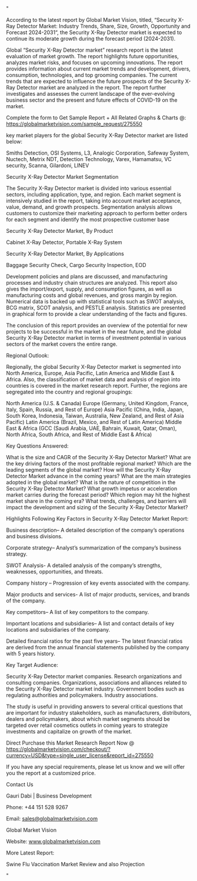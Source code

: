 "

According to the latest report by Global Market Vision, titled, “Security X-Ray Detector Market: Industry Trends, Share, Size, Growth, Opportunity and Forecast 2024-2031“, the Security X-Ray Detector market is expected to continue its moderate growth during the forecast period (2024-2031).

Global “Security X-Ray Detector market” research report is the latest evaluation of market growth. The report highlights future opportunities, analyzes market risks, and focuses on upcoming innovations. The report provides information about current market trends and development, drivers, consumption, technologies, and top grooming companies. The current trends that are expected to influence the future prospects of the Security X-Ray Detector market are analyzed in the report. The report further investigates and assesses the current landscape of the ever-evolving business sector and the present and future effects of COVID-19 on the market.

Complete the form to Get Sample Report + All Related Graphs & Charts @: https://globalmarketvision.com/sample_request/275550

key market players for the global Security X-Ray Detector market are listed below:

Smiths Detection, OSI Systems, L3, Analogic Corporation, Safeway System, Nuctech, Metrix NDT, Detection Technology, Varex, Hamamatsu, VC security, Scanna, Gilardoni, LINEV

Security X-Ray Detector Market Segmentation

The Security X-Ray Detector market is divided into various essential sectors, including application, type, and region. Each market segment is intensively studied in the report, taking into account market acceptance, value, demand, and growth prospects. Segmentation analysis allows customers to customize their marketing approach to perform better orders for each segment and identify the most prospective customer base

Security X-Ray Detector Market, By Product

Cabinet X-Ray Detector, Portable X-Ray System

Security X-Ray Detector Market, By Applications

Baggage Security Check, Cargo Security Inspection, EOD

Development policies and plans are discussed, and manufacturing processes and industry chain structures are analyzed. This report also gives the import/export, supply, and consumption figures, as well as manufacturing costs and global revenues, and gross margin by region. Numerical data is backed up with statistical tools such as SWOT analysis, BCG matrix, SCOT analysis, and PESTLE analysis. Statistics are presented in graphical form to provide a clear understanding of the facts and figures.

The conclusion of this report provides an overview of the potential for new projects to be successful in the market in the near future, and the global Security X-Ray Detector market in terms of investment potential in various sectors of the market covers the entire range.

Regional Outlook:

Regionally, the global Security X-Ray Detector market is segmented into North America, Europe, Asia Pacific, Latin America and Middle East & Africa. Also, the classification of market data and analysis of region into countries is covered in the market research report. Further, the regions are segregated into the country and regional groupings:

North America (U.S. & Canada)
Europe (Germany, United Kingdom, France, Italy, Spain, Russia, and Rest of Europe)
Asia Pacific (China, India, Japan, South Korea, Indonesia, Taiwan, Australia, New Zealand, and Rest of Asia Pacific)
Latin America (Brazil, Mexico, and Rest of Latin America)
Middle East & Africa (GCC (Saudi Arabia, UAE, Bahrain, Kuwait, Qatar, Oman), North Africa, South Africa, and Rest of Middle East & Africa)

Key Questions Answered:

What is the size and CAGR of the Security X-Ray Detector Market?
What are the key driving factors of the most profitable regional market?
Which are the leading segments of the global market?
How will the Security X-Ray Detector Market advance in the coming years?
What are the main strategies adopted in the global market?
What is the nature of competition in the Security X-Ray Detector Market?
What growth impetus or acceleration market carries during the forecast period?
Which region may hit the highest market share in the coming era?
What trends, challenges, and barriers will impact the development and sizing of the Security X-Ray Detector Market?

Highlights Following Key Factors in Security X-Ray Detector Market Report:

Business description– A detailed description of the company’s operations and business divisions.

Corporate strategy– Analyst’s summarization of the company’s business strategy.

SWOT Analysis- A detailed analysis of the company’s strengths, weaknesses, opportunities, and threats.

Company history – Progression of key events associated with the company.

Major products and services- A list of major products, services, and brands of the company.

Key competitors– A list of key competitors to the company.

Important locations and subsidiaries– A list and contact details of key locations and subsidiaries of the company.

Detailed financial ratios for the past five years– The latest financial ratios are derived from the annual financial statements published by the company with 5 years history.

Key Target Audience:

Security X-Ray Detector market companies.
Research organizations and consulting companies.
Organizations, associations and alliances related to the Security X-Ray Detector market industry.
Government bodies such as regulating authorities and policymakers.
Industry associations.

The study is useful in providing answers to several critical questions that are important for industry stakeholders, such as manufacturers, distributors, dealers and policymakers, about which market segments should be targeted over retail cosmetics outlets in coming years to strategize investments and capitalize on growth of the market.

Direct Purchase this Market Research Report Now @ https://globalmarketvision.com/checkout/?currency=USD&type=single_user_license&report_id=275550

If you have any special requirements, please let us know and we will offer you the report at a customized price.

Contact Us

Gauri Dabi | Business Development

Phone: +44 151 528 9267

Email: sales@globalmarketvision.com

Global Market Vision

Website: www.globalmarketvision.com




More Latest Report:

Swine Flu Vaccination Market Review and also Projection

"
